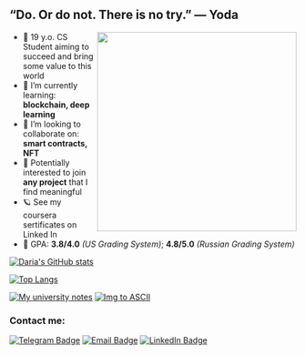 ## “Do. Or do not. There is no try.” — Yoda
<!-- 
![](https://64.media.tumblr.com/40ec95f3d9bc168390a11c77c23c1306/65caacdb6202bb79-43/s500x750/6420ceb31f1858afbdde56c9b2ee5af8f4a4e130.gifv) -->
<img align="right" width="350" height="=250" src="https://64.media.tumblr.com/40ec95f3d9bc168390a11c77c23c1306/65caacdb6202bb79-43/s500x750/6420ceb31f1858afbdde56c9b2ee5af8f4a4e130.gifv">


- 🦋 19 y.o. CS Student aiming to succeed and bring some value to this world
- 🌱 I’m currently learning: **blockchain, deep learning**
- 👯 I’m looking to collaborate on: **smart contracts, NFT**
- 🌻 Potentially interested to join **any project** that I find meaningful
- 🪐 See my coursera sertificates on Linked In
- 📒 GPA: **3.8/4.0** *(US Grading System)*; **4.8/5.0** *(Russian Grading System)*
   
[![Daria's GitHub stats](https://github-readme-stats.vercel.app/api?username=dariakhaetskaya&show_icons=true&theme=merko)](https://github.com/anuraghazra/github-readme-stats)

[![Top Langs](https://github-readme-stats.vercel.app/api/top-langs/?username=dariakhaetskaya&show_icons=true&theme=merko&layout=compact)](https://github.com/anuraghazra/github-readme-stats)

[![My university notes](https://github-readme-stats.vercel.app/api/pin/?username=dariakhaetskaya&repo=NSU-CS-Helper&theme=nightowl)](https://github.com/dariakhaetskaya/NSU-CS-Helper)
[![Img to ASCII](https://github-readme-stats.vercel.app/api/pin/?username=dariakhaetskaya&repo=Img2ASCII&theme=nightowl)](https://github.com/dariakhaetskaya/Img2ASCII)


### Contact me:

[![Telegram Badge](https://img.shields.io/badge/-Telegram-0088cc?style=for-the-badge&logo=appveyor&logo=Telegram&logoColor=white&color=9cf)](https://t.me/fryrey)
[![Email Badge](https://img.shields.io/badge/-Email-0088cc?style=for-the-badge&logo=appveyor&logo=Gmail&logoColor=white&color=red)](https://dariakhaetskaya@gmail.com)
[![LinkedIn Badge](https://img.shields.io/badge/-Linked%20In-9cf?style=for-the-badge)](https://www.linkedin.com/in/daria-khaetskaya)

